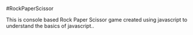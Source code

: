 #RockPaperScissor

This is console based Rock Paper Scissor game created using javascript
to understand the basics of javascript..